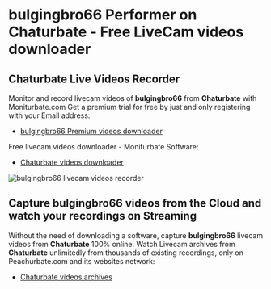 # bulgingbro66 Performer on Chaturbate - Free LiveCam videos downloader

## Chaturbate Live Videos Recorder

Monitor and record livecam videos of **bulgingbro66** from **Chaturbate** with Moniturbate.com
Get a premium trial for free by just and only registering with your Email address:
* [bulgingbro66 Premium videos downloader](https://moniturbate.com/request-demo-licence-key.html)

Free livecam videos downloader - Moniturbate Software:
* [Chaturbate videos downloader](https://moniturbate.com/moniturbate-download-software.html)

![bulgingbro66 livecam videos recorder](https://peachurnet.com/templates/moniturbate-software.png)


## Capture bulgingbro66 videos from the Cloud and watch your recordings on Streaming

Without the need of downloading a software, capture **bulgingbro66** livecam videos from **Chaturbate** 100% online.
Watch Livecam archives from **Chaturbate** unlimitedly from thousands of existing recordings, only on Peachurbate.com and its websites network:
* [Chaturbate videos archives](https://peachurnet.com/)